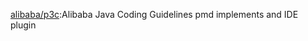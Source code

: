 [alibaba/p3c](https://github.com/alibaba/p3c):Alibaba Java Coding Guidelines pmd implements and IDE plugin